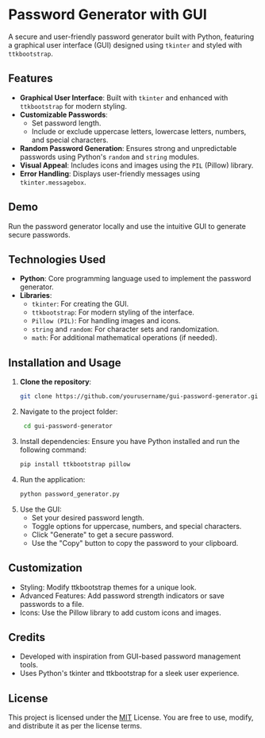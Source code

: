 # Password Generator with GUI

A secure and user-friendly password generator built with Python, featuring a graphical user interface (GUI) designed using `tkinter` and styled with `ttkbootstrap`.

## Features

- **Graphical User Interface**: Built with `tkinter` and enhanced with `ttkbootstrap` for modern styling.
- **Customizable Passwords**:
  - Set password length.
  - Include or exclude uppercase letters, lowercase letters, numbers, and special characters.
- **Random Password Generation**: Ensures strong and unpredictable passwords using Python's `random` and `string` modules.
- **Visual Appeal**: Includes icons and images using the `PIL` (Pillow) library.
- **Error Handling**: Displays user-friendly messages using `tkinter.messagebox`.

## Demo

Run the password generator locally and use the intuitive GUI to generate secure passwords.

## Technologies Used

- **Python**: Core programming language used to implement the password generator.
- **Libraries**:
  - `tkinter`: For creating the GUI.
  - `ttkbootstrap`: For modern styling of the interface.
  - `Pillow (PIL)`: For handling images and icons.
  - `string` and `random`: For character sets and randomization.
  - `math`: For additional mathematical operations (if needed).

## Installation and Usage

1. **Clone the repository**:
   ```bash
   git clone https://github.com/yourusername/gui-password-generator.git

2. Navigate to the project folder:
   ```bash
    cd gui-password-generator

3. Install dependencies: Ensure you have Python installed and run the following command:
   ```bash
   pip install ttkbootstrap pillow

4. Run the application:
   ```bash
   python password_generator.py
   
5. Use the GUI:
   - Set your desired password length.
   - Toggle options for uppercase, numbers, and special characters.
   - Click "Generate" to get a secure password.
   - Use the "Copy" button to copy the password to your clipboard.

## Customization
   - Styling: Modify ttkbootstrap themes for a unique look.
   - Advanced Features: Add password strength indicators or save passwords to a file.
   - Icons: Use the Pillow library to add custom icons and images.

## Credits
   - Developed with inspiration from GUI-based password management tools.
   - Uses Python's tkinter and ttkbootstrap for a sleek user experience.

## License
This project is licensed under the [MIT](https://choosealicense.com/licenses/mit/) License. You are free to use, modify, and distribute it as per the license terms.
